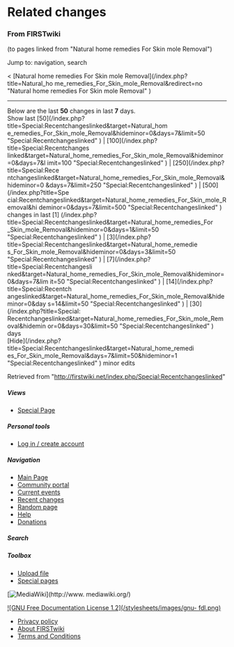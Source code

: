 

# Related changes

### From FIRSTwiki

(to pages linked from "Natural home remedies For Skin mole Removal")

Jump to: navigation, search

&lt; [Natural home remedies For Skin mole Removal](/index.php?title=Natural_ho
me_remedies_For_Skin_mole_Removal&redirect=no "Natural home remedies For Skin
mole Removal" )  

* * *

Below are the last **50** changes in last **7** days.  
Show last [50](/index.php?title=Special:Recentchangeslinked&target=Natural_hom
e_remedies_For_Skin_mole_Removal&hideminor=0&days=7&limit=50
"Special:Recentchangeslinked" ) | [100](/index.php?title=Special:Recentchanges
linked&target=Natural_home_remedies_For_Skin_mole_Removal&hideminor=0&days=7&l
imit=100 "Special:Recentchangeslinked" ) | [250](/index.php?title=Special:Rece
ntchangeslinked&target=Natural_home_remedies_For_Skin_mole_Removal&hideminor=0
&days=7&limit=250 "Special:Recentchangeslinked" ) | [500](/index.php?title=Spe
cial:Recentchangeslinked&target=Natural_home_remedies_For_Skin_mole_Removal&hi
deminor=0&days=7&limit=500 "Special:Recentchangeslinked" ) changes in last [1]
(/index.php?title=Special:Recentchangeslinked&target=Natural_home_remedies_For
_Skin_mole_Removal&hideminor=0&days=1&limit=50 "Special:Recentchangeslinked" )
| [3](/index.php?title=Special:Recentchangeslinked&target=Natural_home_remedie
s_For_Skin_mole_Removal&hideminor=0&days=3&limit=50
"Special:Recentchangeslinked" ) | [7](/index.php?title=Special:Recentchangesli
nked&target=Natural_home_remedies_For_Skin_mole_Removal&hideminor=0&days=7&lim
it=50 "Special:Recentchangeslinked" ) | [14](/index.php?title=Special:Recentch
angeslinked&target=Natural_home_remedies_For_Skin_mole_Removal&hideminor=0&day
s=14&limit=50 "Special:Recentchangeslinked" ) | [30](/index.php?title=Special:
Recentchangeslinked&target=Natural_home_remedies_For_Skin_mole_Removal&hidemin
or=0&days=30&limit=50 "Special:Recentchangeslinked" ) days  
[Hide](/index.php?title=Special:Recentchangeslinked&target=Natural_home_remedi
es_For_Skin_mole_Removal&days=7&limit=50&hideminor=1
"Special:Recentchangeslinked" ) minor edits

Retrieved from "<http://firstwiki.net/index.php/Special:Recentchangeslinked>"

##### Views

  * [Special Page](/index.php/Special:Recentchangeslinked/Natural_home_remedies_For_Skin_mole_Removal)

##### Personal tools

  * [Log in / create account](/index.php?title=Special:Userlogin&returnto=Special:Recentchangeslinked)

[](/index.php/Main_Page "Main Page" )

##### Navigation

  * [Main Page](/index.php/Main_Page)
  * [Community portal](/index.php/FIRSTwiki:Community_portal)
  * [Current events](/index.php/Current_events)
  * [Recent changes](/index.php/Special:Recentchanges)
  * [Random page](/index.php/Special:Random)
  * [Help](/index.php/FIRSTwiki:Help)
  * [Donations](/index.php/FIRSTwiki:Site_support)

##### Search



##### Toolbox

  * [Upload file](/index.php/Special:Upload)
  * [Special pages](/index.php/Special:Specialpages)

[![MediaWiki](/skins/common/images/poweredby_mediawiki_88x31.png)](http://www.
mediawiki.org/)

[![GNU Free Documentation License 1.2](/stylesheets/images/gnu-
fdl.png)](http://www.gnu.org/copyleft/fdl.html)

  * [Privacy policy](/index.php/FIRSTwiki:Privacy_policy "FIRSTwiki:Privacy policy" )
  * [About FIRSTwiki](/index.php/FIRSTwiki:About "FIRSTwiki:About" )
  * [Terms and Conditions](/index.php/FIRSTwiki:Terms_and_conditions "FIRSTwiki:Terms and conditions" )

